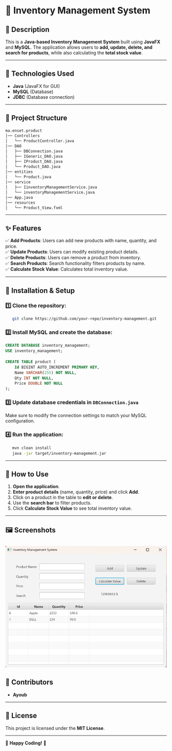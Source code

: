 # 🌟 Inventory Management System

## 📌 Description
This is a **Java-based Inventory Management System** built using **JavaFX** and **MySQL**. The application allows users to **add, update, delete, and search for products**, while also calculating the **total stock value**.

---

## 🚀 Technologies Used
- **Java** (JavaFX for GUI)
- **MySQL** (Database)
- **JDBC** (Database connection)

---

## 📂 Project Structure
```plaintext
ma.enset.product
│── Controllers
│   └── ProductController.java
│── DAO
│   ├── DBConnection.java
│   ├── IGeneric_DAO.java
│   ├── IProduct_DAO.java
│   └── Product_DAO.java
│── entities
│   └── Product.java
│── service
│   ├── IinventoryManagementService.java
│   └── inventoryManagementService.java
│── App.java
│── resources
│   └── Product_View.fxml
```

---

## ✨ Features
✅ **Add Products**: Users can add new products with name, quantity, and price.  
✅ **Update Products**: Users can modify existing product details.  
✅ **Delete Products**: Users can remove a product from inventory.  
✅ **Search Products**: Search functionality filters products by name.  
✅ **Calculate Stock Value**: Calculates total inventory value.

---

## 🔧 Installation & Setup
### 1️⃣ Clone the repository:
```sh
   git clone https://github.com/your-repo/inventory-management.git
```

### 2️⃣ Install MySQL and create the database:
```sql
CREATE DATABASE inventory_management;
USE inventory_management;

CREATE TABLE product (
    Id BIGINT AUTO_INCREMENT PRIMARY KEY,
    Name VARCHAR(255) NOT NULL,
    Qty INT NOT NULL,
    Price DOUBLE NOT NULL
);
```

### 3️⃣ Update database credentials in `DBConnection.java`
Make sure to modify the connection settings to match your MySQL configuration.

### 4️⃣ Run the application:
```sh
   mvn clean install
   java -jar target/inventory-management.jar
```

---

## 🎯 How to Use
1. **Open the application**.
2. **Enter product details** (name, quantity, price) and click **Add**.
3. Click on a product in the table to **edit or delete**.
4. Use the **search bar** to filter products.
5. Click **Calculate Stock Value** to see total inventory value.

---

## 🖼️ Screenshots
![img.png](src/main/img.png)
---

## 👥 Contributors
- **Ayoub**

---

## 📜 License
This project is licensed under the **MIT License**.

---

🎉 **Happy Coding!** 🚀